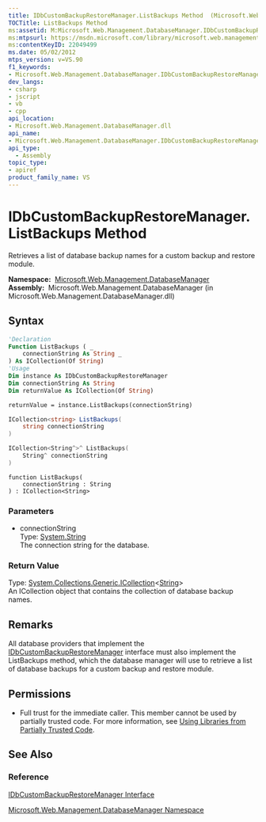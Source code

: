 ```yaml
---
title: IDbCustomBackupRestoreManager.ListBackups Method  (Microsoft.Web.Management.DatabaseManager)
TOCTitle: ListBackups Method
ms:assetid: M:Microsoft.Web.Management.DatabaseManager.IDbCustomBackupRestoreManager.ListBackups(System.String)
ms:mtpsurl: https://msdn.microsoft.com/library/microsoft.web.management.databasemanager.idbcustombackuprestoremanager.listbackups(v=VS.90)
ms:contentKeyID: 22049499
ms.date: 05/02/2012
mtps_version: v=VS.90
f1_keywords:
- Microsoft.Web.Management.DatabaseManager.IDbCustomBackupRestoreManager.ListBackups
dev_langs:
- csharp
- jscript
- vb
- cpp
api_location:
- Microsoft.Web.Management.DatabaseManager.dll
api_name:
- Microsoft.Web.Management.DatabaseManager.IDbCustomBackupRestoreManager.ListBackups
api_type:
  - Assembly
topic_type:
- apiref
product_family_name: VS
---
```


# IDbCustomBackupRestoreManager.ListBackups Method

Retrieves a list of database backup names for a custom backup and restore module.

**Namespace:**  [Microsoft.Web.Management.DatabaseManager](microsoft-web-management-databasemanager-namespace.md)  
**Assembly:**  Microsoft.Web.Management.DatabaseManager (in Microsoft.Web.Management.DatabaseManager.dll)

## Syntax

```vb
'Declaration
Function ListBackups ( _
    connectionString As String _
) As ICollection(Of String)
'Usage
Dim instance As IDbCustomBackupRestoreManager
Dim connectionString As String
Dim returnValue As ICollection(Of String)

returnValue = instance.ListBackups(connectionString)
```

```csharp
ICollection<string> ListBackups(
    string connectionString
)
```

```cpp
ICollection<String^>^ ListBackups(
    String^ connectionString
)
```

```jscript
function ListBackups(
    connectionString : String
) : ICollection<String>
```

### Parameters

  - connectionString  
    Type: [System.String](https://msdn.microsoft.com/library/s1wwdcbf)  
    The connection string for the database.  

### Return Value

Type: [System.Collections.Generic.ICollection](https://msdn.microsoft.com/library/92t2ye13)\<[String](https://msdn.microsoft.com/library/s1wwdcbf)\>  
An ICollection object that contains the collection of database backup names.  

## Remarks

All database providers that implement the [IDbCustomBackupRestoreManager](idbcustombackuprestoremanager-interface-microsoft-web-management-databasemanager.md) interface must also implement the ListBackups method, which the database manager will use to retrieve a list of database backups for a custom backup and restore module.

## Permissions

  - Full trust for the immediate caller. This member cannot be used by partially trusted code. For more information, see [Using Libraries from Partially Trusted Code](https://msdn.microsoft.com/library/8skskf63).

## See Also

### Reference

[IDbCustomBackupRestoreManager Interface](idbcustombackuprestoremanager-interface-microsoft-web-management-databasemanager.md)

[Microsoft.Web.Management.DatabaseManager Namespace](microsoft-web-management-databasemanager-namespace.md)

